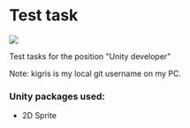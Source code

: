 # Test task
[![](https://img.shields.io/github/v/release/Donatoz/Test-task?include_prereleases&style=for-the-badge)](https://github.com/Donatoz/Test-task/releases)

 Test tasks for the position "Unity developer"
 
 Note: kigris is my local git username on my PC.

### Unity packages used:
 - 2D Sprite

